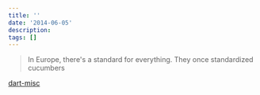 ```yaml
---
title: ''
date: '2014-06-05'
description:
tags: []
---
```


> In Europe, there's a standard for everything. They once standardized cucumbers

[dart-misc]()
